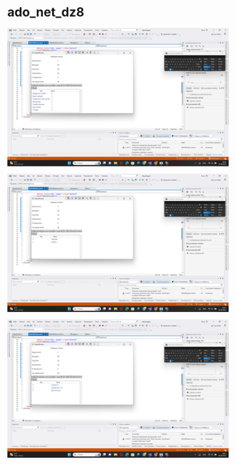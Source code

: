 # ado_net_dz8

![фото программы](Screenshots/result1.png)

![фото программы](Screenshots/result2.png)

![фото программы](Screenshots/result3.png)
